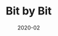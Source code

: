 ---
title: "Bit by Bit"
tags: ["comp sci", "hackathon", "women in stem"]
description: "HackHERS 2020"
date: "2020-02"
caption: "my caption"
index: 1
---